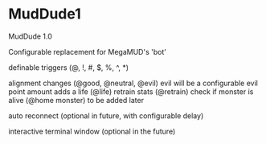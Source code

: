 # MudDude1
MudDude 1.0

Configurable replacement for MegaMUD's 'bot'

definable triggers (@, !, #, $, %, ^, *)

alignment changes (@good, @neutral, @evil) 
	evil will be a configurable evil point amount
adds a life (@life)
retrain stats (@retrain)
check if monster is alive (@home monster)
	to be added later

auto reconnect (optional in future, with configurable delay)

interactive terminal window (optional in the future)
